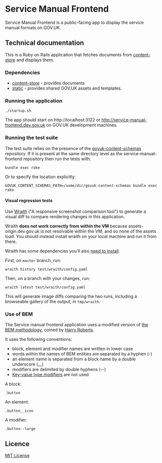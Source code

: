 # Service Manual Frontend

Service Manual Frontend is a public-facing app to display the service manual formats on GOV.UK.

## Technical documentation

This is a Ruby on Rails application that fetches documents from
[content-store](https://github.com/alphagov/content-store) and displays them.

### Dependencies

- [content-store](https://github.com/alphagov/content-store) - provides documents
- [static](https://github.com/alphagov/static) - provides shared GOV.UK assets and templates.

### Running the application

`./startup.sh`

The app should start on http://localhost:3122 or
http://service-manual-frontend.dev.gov.uk on GOV.UK development machines.

### Running the test suite

The test suite relies on the presence of the
[govuk-content-schemas](http://github.com/alphagov/govuk-content-schemas)
repository. If it is present at the same directory level as
the service-manual-frontend repository then run the tests with:

`bundle exec rake`

Or to specify the location explicitly:

`GOVUK_CONTENT_SCHEMAS_PATH=/some/dir/govuk-content-schemas bundle exec rake`

#### Visual regression tests

Use [Wraith](http://bbc-news.github.io/wraith/) ("A responsive screenshot
comparison tool") to generate a visual diff to compare rendering changes in this
application.

Wraith **does not work correctly from within the VM** because
assets-origin.dev.gov.uk is not resolvable within the VM, and so none of the
assets load. You should instead install wraith on your local machine and run
it from there.

Wraith has some dependencies you'll also
[need to install](http://bbc-news.github.io/wraith/os-install.html).

First, on `master` branch, run:
```
wraith history test/wraith/config.yaml
```

Then, on a branch with your changes, run:
```
wraith latest test/wraith/config.yaml
```

This will generate image diffs comparing the two runs, including a browseable
gallery of the output, in `tmp/wraith`.

### Use of BEM

The Service manual frontend application uses a modified version of [the BEM methodology](https://en.bem.info),
coined by [Harry Roberts](https://en.bem.info/methodology/naming-convention/#alternative-naming-schemes).

It uses the following conventions:
* block, element and modifier names are written in lower case
* words within the names of BEM entities are separated by a hyphen (-)
* an element name is separated from a block name by a double underscore (__)
* modifiers are delimited by double hyphens (--)
* [Key-value type modifiers](https://en.bem.info/methodology/naming-convention/#element-modifier) are not used

A block:

    .button

An element:

    .button__icon

A modifier:

    .button--large


## Licence

[MIT License](LICENCE)
